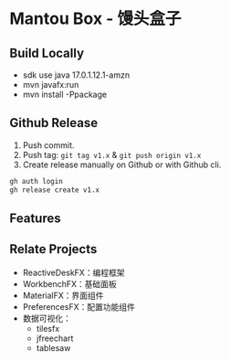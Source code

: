 # Mantou Box - 馒头盒子

## Build Locally

- sdk use java 17.0.1.12.1-amzn
- mvn javafx:run
- mvn install -Ppackage

## Github Release

1. Push commit.
2. Push tag: `git tag v1.x` & `git push origin v1.x`
3. Create release manually on Github or with Github cli.

```sh
gh auth login
gh release create v1.x
```

## Features

## Relate Projects

- ReactiveDeskFX：编程框架
- WorkbenchFX：基础面板
- MaterialFX：界面组件
- PreferencesFX：配置功能组件
- 数据可视化：
  - tilesfx
  - jfreechart
  - tablesaw

